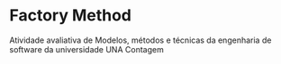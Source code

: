 # Factory Method

Atividade avaliativa de Modelos, métodos e técnicas da engenharia de software da universidade UNA Contagem
